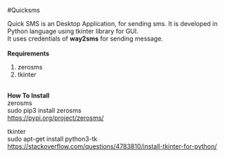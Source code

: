 #Quicksms

Quick SMS is an Desktop Application, for sending sms. It is developed in Python language using tkinter library for GUI. <br>It uses credentials of <b>way2sms</b> for sending message.
<br><br>
<b>Requirements</b>
<ol>
  <li>zerosms<br></li>
  <li>tkinter</li>
</ol>
  <br>
 <b>How To Install</b><br>
  <span>zerosms</span><br>
  <span>sudo pip3 install zerosms</span><br>
  <span><a href="https://pypi.org/project/zerosms/">https://pypi.org/project/zerosms/</a></span>

  <span>tkinter</span><br>
  <span>sudo apt-get install python3-tk</span><br>
  <span><a href="https://stackoverflow.com/questions/4783810/install-tkinter-for-python">https://stackoverflow.com/questions/4783810/install-tkinter-for-python/</a></span>
  
